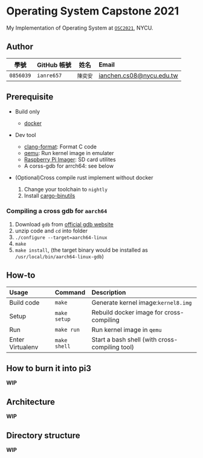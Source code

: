 # Operating System Capstone 2021

My Implementation of Operating System at [`OSC2021`][OSC21], NYCU.

[OSC21]: https://grasslab.github.io/NYCU_Operating_System_Capstone/

## Author

|   學號    | GitHub 帳號 | 姓名     | Email                    |
| :-------: | ----------- | -------- | :----------------------- |
| `0856039` | `ianre657`  | `陳奕安` | ianchen.cs08@nycu.edu.tw |

## Prerequisite

+ Build only
  + [docker][docker]
+ Dev tool
  + [clang-format][clang-format]: Format C code
  + [qemu][qemu]: Run kernel image in emulater
  + [Raspberry Pi Imager][imger]: SD card utilites
  + A corss-gdb for arrch64: see below

+ (Optional)Cross compile rust implement without docker
  1. Change your toolchain to `nightly`
  2. Install [cargo-binutils][cargo-binutils]

[qemu]: https://www.qemu.org/download/
[docker]: https://www.docker.com/
[clang-format]: https://formulae.brew.sh/formula/clang-format
[imger]: https://www.raspberrypi.org/software/
[cargo-binutils]: https://github.com/rust-embedded/cargo-binutils

### Compiling a cross gdb for `aarch64`

1. Download `gdb` from [official gdb website][gdb]
2. unzip code and `cd` into folder
3. `./configure --target=aarch64-linux`
4. `make`
5. `make install`, (the target binary would be installed as `/usr/local/bin/aarch64-linux-gdb`)

[gdb]: https://www.gnu.org/software/gdb/download/

## How-to

| Usage            | Command      | Description                                    |
| :--------------- | :----------- | :--------------------------------------------- |
| Build code       | `make`       | Generate kernel image:`kernel8.img`            |
| Setup            | `make setup` | Rebuild docker image for cross-compiling       |
| Run              | `make run`   | Run kernel image in `qemu`                     |
| Enter Virtualenv | `make shell` | Start a bash shell (with cross-compiling tool) |

## How to burn it into pi3

**WIP**

## Architecture

**WIP**

## Directory structure

**WIP**
